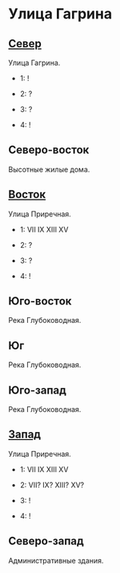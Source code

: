 # Улица Гагрина

## [Север](./520105.md)

Улица Гагрина.

* 1:    !
* 2:    ?

* 3:    ?
* 4:    !

## Северо-восток

Высотные жилые дома.

## [Восток](./530110.md)

Улица Приречная.

* 1:    VII IX  XIII    XV
* 2:    ?

* 3:    ?
* 4:    !

## Юго-восток

Река Глубоководная.

## Юг

Река Глубоководная.

## Юго-запад

Река Глубоководная.

## [Запад](./500110.md)

Улица Приречная.

* 1:    VII IX  XIII    XV
* 2:    VII?    IX? XIII?   XV?

* 3:    !
* 4:    !

## Северо-запад

Административные здания.

